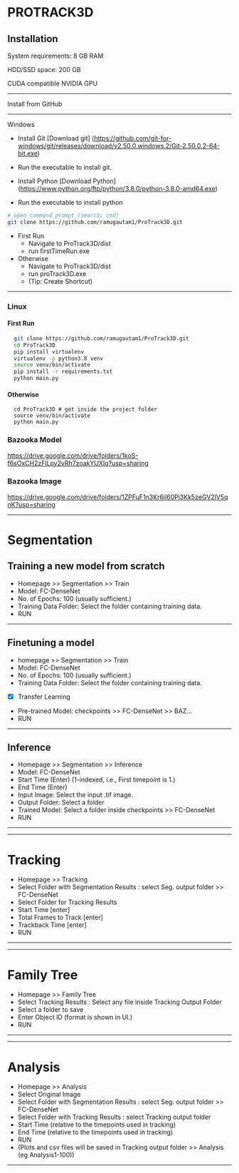 # PROTRACK3D

## Installation

System requirements: 8 GB RAM

HDD/SSD space: 200 GB

CUDA compatible NVIDIA GPU

----------------------------------------------------

Install from GitHub

------------------------------------
Windows

* Install Git
[Download git] (https://github.com/git-for-windows/git/releases/download/v2.50.0.windows.2/Git-2.50.0.2-64-bit.exe)
* Run the executable to install git.


* Install Python
[Download Python] (https://www.python.org/ftp/python/3.8.0/python-3.8.0-amd64.exe)
* Run the executable to install python

```bash
# open command prompt (search: cmd)
git clone https://github.com/ramugautam1/ProTrack3D.git
```
  * First Run 
    * Navigate to ProTrack3D/dist  
    * run firstTimeRun.exe
  * Otherwise
    * Navigate to ProTrack3D/dist  
    * run proTrack3D.exe
    * (Tip: Create Shortcut)
    
------------------------------------
### Linux
#### First Run
```bash
  git clone https://github.com/ramugautam1/ProTrack3D.git
  cd ProTrack3D
  pip install virtualenv
  virtualenv -p python3.8 venv
  source venv/bin/activate
  pip install -r requirements.txt
  python main.py
```

#### Otherwise
```
  cd ProTrack3D # get inside the project folder
  source venv/bin/activate
  python main.py
```

### Bazooka Model
https://drive.google.com/drive/folders/1koS-f6sOxCH2zFlLpy2vRh7zoakYUXIq?usp=sharing


### Bazooka Image
https://drive.google.com/drive/folders/1ZPFuF1n3Kr6jI60Pj3Kk5zeGV2lV5qnK?usp=sharing

----------------------------------------------------
# Segmentation
## Training a new model from scratch

- Homepage >> Segmentation >> Train
- Model: FC-DenseNet
- No. of Epochs: 100 (usually sufficient.)
- Training Data Folder: Select the folder containing training data.
- RUN
-------------------------------------------------
## Finetuning a model
- homepage >> Segmentation >> Train
- Model: FC-DenseNet
- No. of Epochs: 100 (usually sufficient.)
- Training Data Folder: Select the folder containing training data.
- [x] Transfer Learning 
- Pre-trained Model: checkpoints >> FC-DenseNet >> BAZ...
- RUN

-------------------------------------------------
## Inference
- Homepage >> Segmentation >> Inference
- Model: FC-DenseNet
- Start Time (Enter)  (1-indexed, i.e., First timepoint is 1.)
- End Time (Enter)
- Input Image: Select the input .tif image.
- Output Folder: Select a folder
- Trained Model: Select a folder inside checkpoints >> FC-DenseNet
- RUN
-------------------------------------------------
-------------------------------------------------
# Tracking
- Homepage >> Tracking
- Select Folder with Segmentation Results :   select Seg. output folder >> FC-DenseNet
- Select Folder for Tracking Results
- Start Time [enter]
- Total Frames to Track [enter]
- Trackback Time [enter]
- RUN
-------------------------------------------------
-------------------------------------------------

# Family Tree
- Homepage >> Family Tree
- Select Tracking Results : Select any file inside Tracking Output Folder
- Select a folder to save
- Enter Object ID (format is shown in UI.)
- RUN

-------------------------------------------------
-------------------------------------------------
# Analysis
- Homepage >> Analysis
- Select Original Image
- Select Folder with Segmentation Results :   select Seg. output folder >> FC-DenseNet
- Select Folder with Tracking Results : select Tracking output folder
- Start Time (relative to the timepoints used in tracking)
- End Time (relative to the timepoints used in tracking)
- RUN
- (Plots and csv files will be saved in Tracking output folder >> Analysis  (eg Analysis1-100))
-----------------------------------------

